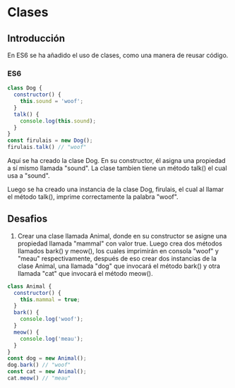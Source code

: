 # Clases

## Introducción

En ES6 se ha añadido el uso de clases, como una manera de reusar código.

### ES6

```javascript
class Dog {
  constructor() {
    this.sound = 'woof';
  }
  talk() {
    console.log(this.sound);
  }
}
const firulais = new Dog();
firulais.talk() // "woof"
```

Aquí se ha creado la clase Dog. En su constructor, él asigna una propiedad a sí mismo llamada "sound". La clase tambien tiene un método talk() el cual usa a "sound".

Luego se ha creado una instancia de la clase Dog, firulais, el cual al llamar el método talk(), imprime correctamente la palabra "woof".

## Desafios

1. Crear una clase llamada Animal, donde en su constructor se asigne una propiedad
llamada "mammal" con valor true. Luego crea dos métodos llamados bark() y meow(), los cuales imprimirán en consola "woof" y "meau" respectivamente, después de eso crear dos instancias de la clase Animal, una llamada "dog" que invocará el método bark() y otra llamada "cat" que invocará el método meow().

```javascript
class Animal {
  constructor() {
    this.mammal = true;
  }
  bark() {
    console.log('woof');
  }
  meow() {
    console.log('meau');
  }
}
const dog = new Animal();
dog.bark() // "woof"
const cat = new Animal();
cat.meow() // "meau"
```